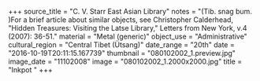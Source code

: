 +++
source_title = "C. V. Starr East Asian Library"
notes = "(Tib. snag bum. )For a brief article about similar objects, see Christopher Calderhead, \"Hidden Treasures: Visiting the Latse Library,\" Letters from New York, v.4 (2007): 36-51."
material = "Metal (generic)"
object_use = "Administrative"
cultural_region = "Central Tibet (Ütsang)"
date_range = "20th"
date = "2016-10-19T20:11:15.167739"
thumbnail = "080102002_1.preview.jpg"
image_date = "11102008"
image = "080102002_1.2000x2000.jpg"
title = "Inkpot "
+++
